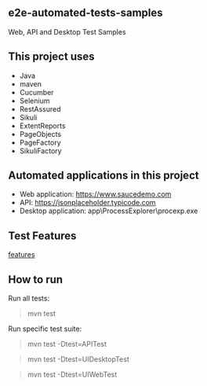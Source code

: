 e2e-automated-tests-samples
-------------------

Web, API and Desktop Test Samples

This project uses
-------------------
* Java
* maven
* Cucumber
* Selenium
* RestAssured
* Sikuli
* ExtentReports
* PageObjects
* PageFactory
* SikuliFactory

Automated applications in this project
-------------------

* Web application: https://www.saucedemo.com
* API: https://jsonplaceholder.typicode.com
* Desktop application: app\ProcessExplorer\procexp.exe

Test Features
-------------------

[features](src/test/resources/features)

How to run
-------------------

Run all tests:
> mvn test

Run specific test suite:
> mvn test -Dtest=APITest

> mvn test -Dtest=UIDesktopTest

> mvn test -Dtest=UIWebTest